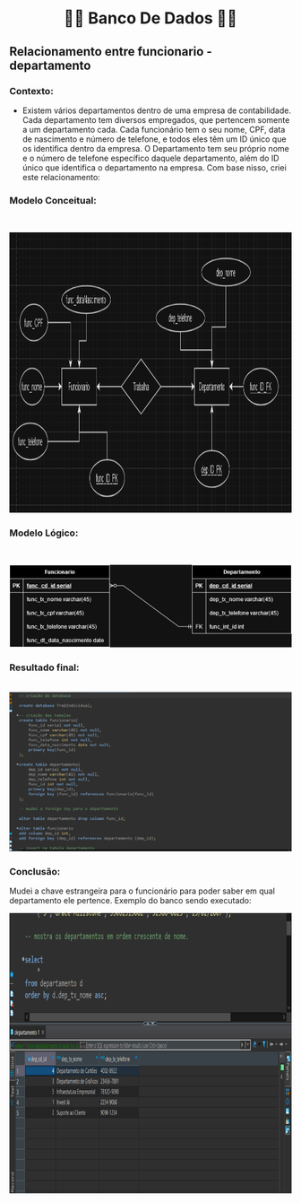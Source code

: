 <h1 align="center">👨‍💻 Banco De Dados 👨‍💻</h1>

<h2>Relacionamento entre funcionario - departamento</h2>

<h3><b>Contexto:</b></h3>

* Existem vários departamentos dentro de uma empresa de contabilidade. 
Cada departamento tem diversos empregados, que pertencem somente a um departamento cada. 
Cada funcionário tem o seu nome, CPF, data de nascimento e número de telefone, e todos eles têm um ID único que os identifica dentro da empresa. 
O Departamento tem seu próprio nome e o número de telefone específico daquele departamento, 
além do ID único que identifica o departamento na empresa. Com base nisso, criei este relacionamento:

<h3><b>Modelo Conceitual:</b></h3><br>

<img src="ModeloConceitual.png" height="500" width="800"><br>

<h3><b>Modelo Lógico:</b></h3><br>

<img src="ModeloLogico.drawio.png"><br>

<h3>Resultado final:</h3> <br>

<img src="ModeloFisico.png">

<h3><b>Conclusão:</b></h3>

Mudei a chave estrangeira para o funcionário para poder saber em qual departamento ele pertence. Exemplo do banco sendo executado:

<img src="exemploBancoIndividual.png" height="500" width="1000">
